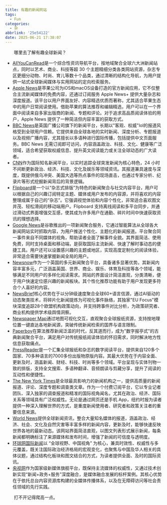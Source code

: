 ```yaml
---
title: 有趣的新闻网站
tags:
  - Fun
categories:
  - 杂
abbrlink: '25e54122'
date: 2025-06-21 17:38:07
---
```

&emsp;&emsp;哪里去了解有趣全球新闻？
<!--less-->
  * [AllYouCanRead](https://www.allyoucanread.com/)是一个综合性资讯导航平台，按地域聚合全球六大洲新闻站点，同时以艺术、商业、科技等超 30 个主题精细分类各类网站资源，杂志专区更细分动物、时尚、育儿等数十个品类，通过清晰的结构化导航，为用户提供一站式全球新闻媒体与实用网站的定向检索服务。
  * [Apple News](https://www.apple.com/apple-news)是苹果公司为iOS和macOS设备打造的官方新闻应用，它不仅整合主流新闻媒体的免费内容，还通过订阅服务 Apple News+ 提供大量杂志和深度报道。该平台以用户界面友好、内容精选优质而著称，尤其适合苹果生态中的用户日常阅读使用。借助苹果的算法推荐和编辑精选，用户可以在一个界面中阅读来自多家出版商的新闻、专题和评论。对于追求高品质阅读体验的用户，Apple News 提供了一种简洁但内容丰富的获取方式。
  * [BBC News](https://www.bbc.com/news)是英国广播公司旗下的新闻平台，长期以"客观、权威"lol的报道风格受到全球用户信赖。它提供来自全球各地的实时新闻、深度分析、专题报道以及视频广播内容，尤其擅长以多语种进行国际传播，包括提供中文页面服务。BBC News 无需订阅即可访问，内容涵盖政治、科技、文化、健康等广泛领域，适合希望获取权威信息、提升英文阅读能力或关注全球动态的广大读者。
  * [CNN](https://edition.cnn.com/)作为国际知名新闻平台，以实时追踪全球突发新闻为核心特色，24 小时不间断更新政治、经济、科技、文化及娱乐等领域资讯。其报道兼具速度与深度，既提供俄乌冲突、美国大选等热点事件的现场直击，也通过专家分析、纪录片等形式挖掘新闻背后的背景逻辑。
  * [Flipboard](https://flipboard.com)是一个以“杂志式排版”为特色的新闻聚合与社交内容平台，用户可以根据自己的兴趣订阅特定主题、媒体或用户发布的内容源，并将喜欢的内容整理成属于自己的“杂志”。它强调视觉体验和内容个性化，非常适合喜欢图文并茂、轻松滑阅的移动端用户。Flipboard 支持离线阅读和多平台同步，并通过滑动式界面增强交互感，使其成为许多用户在通勤、碎片时间中快速获取资讯的理想选择。
  * [Google News](https://news.google.com)是谷歌推出的一项新闻聚合服务，它通过智能算法从全球各大新闻网站实时抓取内容，为用户推送个性化、主题化的新闻报道。平台聚合同一事件来自不同媒体的视角，帮助读者全面了解事件全貌。其界面简洁、使用免费，同时支持桌面和移动端，是获取国际主流新闻、快速了解时事动态的便捷工具。用户还可以设置感兴趣的主题或地区，实现高度定制化的阅读体验，非常适合需要快速掌握新闻全局的用户。
  * [Newsnow](https://www.newsnow.co.uk/h/)作为一个英国的多元新闻聚合平台，具备诸多显著优势。其新闻内容丰富多元，广泛涵盖英国、世界、商业、娱乐、体育及科技等各个领域，能够满足不同用户的多样化阅读需求。网站的界面设计简洁直观，分类清晰，便于用户快速定位感兴趣的新闻板块。其个性化推荐功能有助于用户发现更多符合个人喜好的内容。
  * [NewsBrief](https://emm.newsbrief.eu/NewsBrief/clusteredition/en/latest.html)核心优势在于以分钟级速度聚合全球60+语言信源，通过AI驱动的动态聚类技术，将碎片化新闻提炼为可视化事件脉络，其独家"EU Focus"模块深度追踪28个欧盟机构政策动向，并支持跨事件对比分析，为政策研究者、商业机构提供学术级舆情洞察。
  * [Newspaper Map](https://newspapermap.com/)通过地图可视化交互，直观聚合全球报纸资源，支持按地理位置一键直达各地新闻源，突破传统新闻检索的国界与语言限制。
  * [Paperboy](https://www.thepaperboy.com/)在算法推荐新闻泛滥的时代，反其道而行，成为"数字报亭式"的古典新闻聚合平台，满足用户对传统报纸阅读体验的怀旧需求，同时解决地方性信息获取痛点。
  * [PressReader](http://www.pressreader.com/)是一个汇集全球报纸和杂志的数字阅读平台，提供来自120多个国家、70多种语言的7000多份出版物原版内容。其最大优势在于内容全面、更新及时，涵盖新闻、财经、科技、时尚等多个领域。平台呈现与实体刊物一致的排版，支持全文搜索、多语种翻译、音频朗读与剪藏分享，提升了阅读的互动性和便捷性。
  * [The New York Times](https://www.nytimes.com)是全球最具影响力的新闻机构之一，提供高质量的新闻报道、评论、深度专题和调查类文章。作为一个付费订阅平台，它以专业记者团队、深入独家的调查报道和精准的国际视角闻名，尤其在政治、经济、国际关系等领域具有广泛权威性。无论是通过网页还是手机 App，纽约时报为读者提供一种深入理解世界的方式，是重度新闻使用者、研究者和政策关注者的重要信息来源。
  * [World News](https://wn.com/)提供全球新闻资讯，整合大量知名媒体的报道，涵盖政治、经济、社会、文化及自然灾害等丰富多样的新闻内容，更新及时，能够快速反映世界各地的最新动态。该网站界面简洁直观，以图文列表形式展示新闻，每条新闻都明确标注了来源媒体和发布时间，增强了新闻的可信度与透明度。
  * [环球网国际新闻](https://world.huanqiu.com/)以 “全球视野、中国视角” 为核心，兼具时效性、权威性与多元覆盖，既关注国际政治经济格局的宏观变化，也聚焦与中国及华人相关的具体议题，通过结构化板块和图文结合的方式，为读者提供全面、及时的国际资讯。 
  * [央视网](https://news.cctv.com/)作为国家级新媒体旗舰平台，既保持主流媒体的权威性，又通过技术创新实现“新闻+政务+服务”深度融合，是媒体融合发展的标杆案例。其核心优势在于依托总台内容资源库构建的全媒体传播体系，以及在无障碍访问等社会责任领域的先行实践。

&emsp;&emsp;打不开记得爬高一点。
